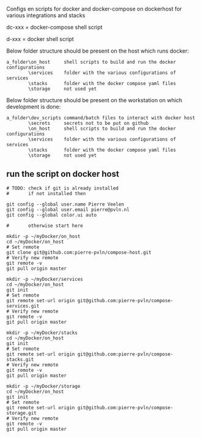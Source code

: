 Configs en scripts for docker and docker-compose on dockerhost for various integrations and stacks

dc-xxx = docker-compose shell script

d-xxx  = docker shell script

Below folder structure should be present on the host which runs docker:
```
a_folder\on_host     shell scripts to build and run the docker configurations
        \services    folder with the various configurations of services
        \stacks      folder with the docker compose yaml files
        \storage     not used yet
```

Below folder structure should be present on the workstation on which development is done:
```
a_folder\dev_scripts command/batch files to interact with docker host
        \secrets     secrets not to be put on github
        \on_host     shell scripts to build and run the docker configurations
        \services    folder with the various configurations of services    
        \stacks      folder with the docker compose yaml files
        \storage     not used yet
```

## run the script on docker host

```shell
# TODO: check if git is already installed
#       if not installed then

git config --global user.name Pierre Veelen
git config --global user.email pierre@pvln.nl
git config --global color.ui auto

#       otherwise start here

mkdir -p ~/myDocker/on_host
cd ~/myDocker/on_host
# Set remote
git clone git@github.com:pierre-pvln/compose-host.git
# Verify new remote
git remote -v
git pull origin master

mkdir -p ~/myDocker/services
cd ~/myDocker/on_host
git init
# Set remote
git remote set-url origin git@github.com:pierre-pvln/compose-services.git
# Verify new remote
git remote -v
git pull origin master

mkdir -p ~/myDocker/stacks
cd ~/myDocker/on_host
git init
# Set remote
git remote set-url origin git@github.com:pierre-pvln/compose-stacks.git
# Verify new remote
git remote -v
git pull origin master

mkdir -p ~/myDocker/storage
cd ~/myDocker/on_host
git init
# Set remote
git remote set-url origin git@github.com:pierre-pvln/compose-storage.git
# Verify new remote
git remote -v
git pull origin master

````
